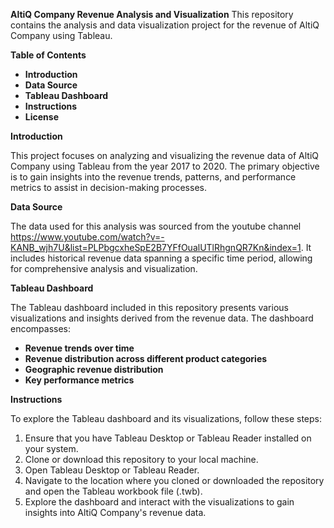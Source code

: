 **AltiQ Company Revenue Analysis and Visualization**
This repository contains the analysis and data visualization project for the revenue of AltiQ Company using Tableau.

**Table of Contents**

- **Introduction**
- **Data Source**
- **Tableau Dashboard**
- **Instructions**
- **License**

**Introduction**

This project focuses on analyzing and visualizing the revenue data of AltiQ Company using Tableau from the year 2017 to 2020. The primary objective is to gain insights into the revenue trends, patterns, and performance metrics to assist in decision-making processes.

**Data Source**

The data used for this analysis was sourced from the youtube channel https://www.youtube.com/watch?v=-KANB_wjh7U&list=PLPbgcxheSpE2B7YFfOualUTlRhgnQR7Kn&index=1. It includes historical revenue data spanning a specific time period, allowing for comprehensive analysis and visualization.

**Tableau Dashboard**

The Tableau dashboard included in this repository presents various visualizations and insights derived from the revenue data. The dashboard encompasses:

- **Revenue trends over time**
- **Revenue distribution across different product categories**
- **Geographic revenue distribution**
- **Key performance metrics**

**Instructions**

To explore the Tableau dashboard and its visualizations, follow these steps:

1. Ensure that you have Tableau Desktop or Tableau Reader installed on your system.
2. Clone or download this repository to your local machine.
3. Open Tableau Desktop or Tableau Reader.
4. Navigate to the location where you cloned or downloaded the repository and open the Tableau workbook file (.twb).
5. Explore the dashboard and interact with the visualizations to gain insights into AltiQ Company's revenue data.
